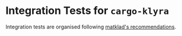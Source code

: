 # Integration Tests for `cargo-klyra`

Integration tests are organised following [matklad's recommendations](https://matklad.github.io/2021/02/27/delete-cargo-integration-tests.html).
